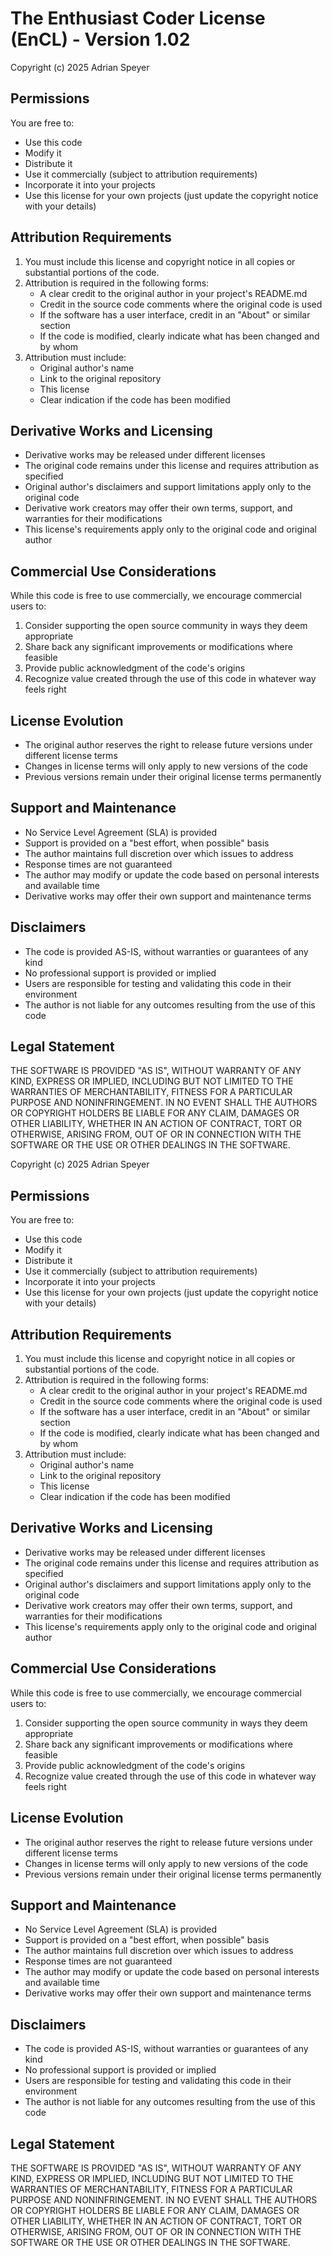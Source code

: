 # The Enthusiast Coder License (EnCL) - Version 1.02

Copyright (c) 2025 Adrian Speyer

## Permissions

You are free to:
- Use this code
- Modify it
- Distribute it
- Use it commercially (subject to attribution requirements)
- Incorporate it into your projects
- Use this license for your own projects (just update the copyright notice with your details)

## Attribution Requirements

1. You must include this license and copyright notice in all copies or substantial portions of the code.
2. Attribution is required in the following forms:
   - A clear credit to the original author in your project's README.md
   - Credit in the source code comments where the original code is used
   - If the software has a user interface, credit in an "About" or similar section
   - If the code is modified, clearly indicate what has been changed and by whom
3. Attribution must include:
   - Original author's name
   - Link to the original repository
   - This license
   - Clear indication if the code has been modified

## Derivative Works and Licensing

- Derivative works may be released under different licenses
- The original code remains under this license and requires attribution as specified
- Original author's disclaimers and support limitations apply only to the original code
- Derivative work creators may offer their own terms, support, and warranties for their modifications
- This license's requirements apply only to the original code and original author

## Commercial Use Considerations

While this code is free to use commercially, we encourage commercial users to:
1. Consider supporting the open source community in ways they deem appropriate
2. Share back any significant improvements or modifications where feasible
3. Provide public acknowledgment of the code's origins
4. Recognize value created through the use of this code in whatever way feels right

## License Evolution

- The original author reserves the right to release future versions under different license terms
- Changes in license terms will only apply to new versions of the code
- Previous versions remain under their original license terms permanently

## Support and Maintenance

- No Service Level Agreement (SLA) is provided
- Support is provided on a "best effort, when possible" basis
- The author maintains full discretion over which issues to address
- Response times are not guaranteed
- The author may modify or update the code based on personal interests and available time
- Derivative works may offer their own support and maintenance terms

## Disclaimers

- The code is provided AS-IS, without warranties or guarantees of any kind
- No professional support is provided or implied
- Users are responsible for testing and validating this code in their environment
- The author is not liable for any outcomes resulting from the use of this code

## Legal Statement

THE SOFTWARE IS PROVIDED "AS IS", WITHOUT WARRANTY OF ANY KIND, EXPRESS OR IMPLIED, INCLUDING BUT NOT LIMITED TO THE WARRANTIES OF MERCHANTABILITY, FITNESS FOR A PARTICULAR PURPOSE AND NONINFRINGEMENT. IN NO EVENT SHALL THE AUTHORS OR COPYRIGHT HOLDERS BE LIABLE FOR ANY CLAIM, DAMAGES OR OTHER LIABILITY, WHETHER IN AN ACTION OF CONTRACT, TORT OR OTHERWISE, ARISING FROM, OUT OF OR IN CONNECTION WITH THE SOFTWARE OR THE USE OR OTHER DEALINGS IN THE SOFTWARE.

Copyright (c) 2025 Adrian Speyer

## Permissions

You are free to:
- Use this code
- Modify it
- Distribute it
- Use it commercially (subject to attribution requirements)
- Incorporate it into your projects
- Use this license for your own projects (just update the copyright notice with your details)

## Attribution Requirements

1. You must include this license and copyright notice in all copies or substantial portions of the code.
2. Attribution is required in the following forms:
   - A clear credit to the original author in your project's README.md
   - Credit in the source code comments where the original code is used
   - If the software has a user interface, credit in an "About" or similar section
   - If the code is modified, clearly indicate what has been changed and by whom
3. Attribution must include:
   - Original author's name
   - Link to the original repository
   - This license
   - Clear indication if the code has been modified

## Derivative Works and Licensing

- Derivative works may be released under different licenses
- The original code remains under this license and requires attribution as specified
- Original author's disclaimers and support limitations apply only to the original code
- Derivative work creators may offer their own terms, support, and warranties for their modifications
- This license's requirements apply only to the original code and original author

## Commercial Use Considerations

While this code is free to use commercially, we encourage commercial users to:
1. Consider supporting the open source community in ways they deem appropriate
2. Share back any significant improvements or modifications where feasible
3. Provide public acknowledgment of the code's origins
4. Recognize value created through the use of this code in whatever way feels right

## License Evolution

- The original author reserves the right to release future versions under different license terms
- Changes in license terms will only apply to new versions of the code
- Previous versions remain under their original license terms permanently

## Support and Maintenance

- No Service Level Agreement (SLA) is provided
- Support is provided on a "best effort, when possible" basis
- The author maintains full discretion over which issues to address
- Response times are not guaranteed
- The author may modify or update the code based on personal interests and available time
- Derivative works may offer their own support and maintenance terms

## Disclaimers

- The code is provided AS-IS, without warranties or guarantees of any kind
- No professional support is provided or implied
- Users are responsible for testing and validating this code in their environment
- The author is not liable for any outcomes resulting from the use of this code

## Legal Statement

THE SOFTWARE IS PROVIDED "AS IS", WITHOUT WARRANTY OF ANY KIND, EXPRESS OR IMPLIED, INCLUDING BUT NOT LIMITED TO THE WARRANTIES OF MERCHANTABILITY, FITNESS FOR A PARTICULAR PURPOSE AND NONINFRINGEMENT. IN NO EVENT SHALL THE AUTHORS OR COPYRIGHT HOLDERS BE LIABLE FOR ANY CLAIM, DAMAGES OR OTHER LIABILITY, WHETHER IN AN ACTION OF CONTRACT, TORT OR OTHERWISE, ARISING FROM, OUT OF OR IN CONNECTION WITH THE SOFTWARE OR THE USE OR OTHER DEALINGS IN THE SOFTWARE.
